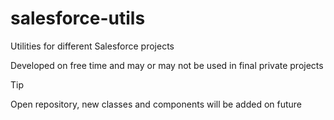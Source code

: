 # salesforce-utils
Utilities for different Salesforce projects

Developed on free time and may or may not be used in final private projects

> [!TIP]
> Open repository, new classes and components will be added on future

